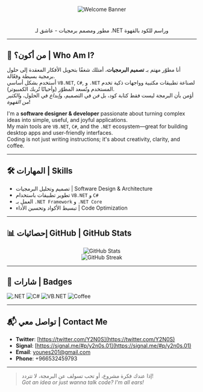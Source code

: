 <!-- صورة رأسية -->
<p align="center">
  <img src="https://readme-typing-svg.herokuapp.com/?font=Righteous&size=35&center=true&vCenter=true&width=500&height=70&duration=4000&lines=Hi+There!+I'm+Younes!;"  alt="Welcome Banner" />
</p>

<h1 align="center"></h1>

<p align="center">مطور ومصمم برمجيات - عاشق لـ .NET وراسم للكود بالقهوة</p>

---

## 🧠 من أكون؟ | Who Am I?

أنا مطوّر مهتم بـ **تصميم البرمجيات**، أمتلك شغفًا بتحويل الأفكار المعقدة إلى حلول برمجية بسيطة وفعّالة.  
أستخدم بشكل أساسي `VB.NET`, `C#`, و `.NET` لصناعة تطبيقات مكتبية وواجهات ذكية تخدم المستخدم وتُسعد المطوّر (وأحيانًا تُربك الكمبيوتر).  
أؤمن بأن البرمجة ليست فقط كتابة كود، بل *فن* في التصميم، و*إبداع* في الحلول، و*الكثير من القهوة*!

I'm a **software designer & developer** passionate about turning complex ideas into simple, useful, and joyful applications.  
My main tools are `VB.NET`, `C#`, and the `.NET` ecosystem—great for building desktop apps and user-friendly interfaces.  
Coding is not just writing instructions; it's about creativity, clarity, and coffee.

---

## 🛠️ المهارات | Skills

- تصميم وتحليل البرمجيات | Software Design & Architecture  
- تطوير تطبيقات باستخدام `VB.NET` و `C#`  
- العمل بـ `.NET Framework` و `.NET Core`  
- تبسيط الأكواد وتحسين الأداء | Code Optimization  

---

## 📊 إحصائيات GitHub | GitHub Stats

<p align="center">
  <img src="https://github-readme-stats.vercel.app/api?username=y2n0s&show_icons=true&theme=radical" alt="GitHub Stats" />
  <br />
  <img src="https://github-readme-streak-stats.herokuapp.com/?user=y2n0s&theme=radical" alt="GitHub Streak" />
</p>

---

## 🧩 شارات | Badges

![.NET](https://img.shields.io/badge/.NET-512BD4?style=for-the-badge&logo=dotnet&logoColor=white)
![C#](https://img.shields.io/badge/C%23-239120?style=for-the-badge&logo=c-sharp&logoColor=white)
![VB.NET](https://img.shields.io/badge/VB.NET-00599C?style=for-the-badge&logo=visual-studio&logoColor=white)
![Coffee](https://img.shields.io/badge/Powered%20by-Coffee-brown?style=for-the-badge)

---

## 📬 تواصل معي | Contact Me

- **Twitter**: [https://twitter.com/Y2N0S](https://twitter.com/Y2N0S)  
- **Signal**: [https://signal.me/#p/y2n0s.01](https://signal.me/#p/y2n0s.01)  
- **Email**: [younes201@gmail.com](mailto:younes201@gmail.com)  
- **Phone**: +966532459793  

---

> إذا عندك فكرة مشروع، أو تحب تسولف عن البرمجة، لا تتردد!  
> *Got an idea or just wanna talk code? I'm all ears!*
